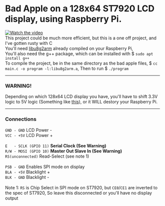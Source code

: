 # Bad Apple on a 128x64 ST7920 LCD display, using Raspberry Pi.
[![Watch the video](https://img.youtube.com/vi/v_NnFB3Wwd8/default.jpg)](https://youtu.be/v_NnFB3Wwd8)<br>
This project could be much more efficient, but this is a one off project, and I've gotten rusty with C<br>
You'll need <a href="https://github.com/antiprism/libu8g2arm/">libu8g2arm</a> already compiled on your Raspberry Pi,<br>
You'll also need the g++ package, which can be installed with $ `sudo apt install g++`<br>
To compile the project, be in the same directory as the bad apple files, $ `cc main.c -o program -l:libu8g2arm.a`,
Then to run $ `./program`
<hr>

<h3>WARNING!</h3>
Depending on which 128x64 LCD display you have, you'll have to shift 3.3V logic to 5V logic (Something like <a href="https://www.sparkfun.com/products/12009">this</a>), or it WILL destory your Raspberry Pi.<hr>
<h3>Connections</h3>

`GND - GND` LCD Power -<br>
`VCC - +5V` LCD Power +<br><br>
`E   - SCLK (GPIO 11)` <b>Serial Clock (See Warning)</b><br>
`R/W - MOSI (GPIO 10)` <b>Master Out Slave In (See Warning)</b><br>
`RS(unconnected)` Read-Select (see note 1)<br><br>
`PSB - GND` Enables SPI mode on display<br>
`BLA - +5V` Blacklight +<br>
`BLK - GND` Blacklight -<br><br>
Note 1: `RS` is Chip Select in SPI mode on ST7920, but `CE0`/`CE1` are inverted to the spec of ST7920, So leave this disconnected or you'll have no display output<br>
